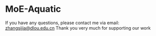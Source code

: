 # MoE-Aquatic
If you have any questions, please contact me via email: zhangsijia@dlou.edu.cn
Thank you very much for supporting our work
